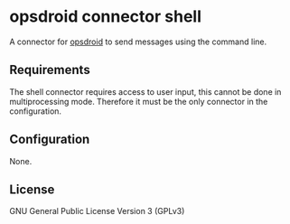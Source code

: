 # opsdroid connector shell

A connector for [opsdroid](https://github.com/opsdroid/opsdroid) to send messages using the command line.

## Requirements

The shell connector requires access to user input, this cannot be done in multiprocessing mode. Therefore it must be the only connector in the configuration.

## Configuration

None.

## License

GNU General Public License Version 3 (GPLv3)
